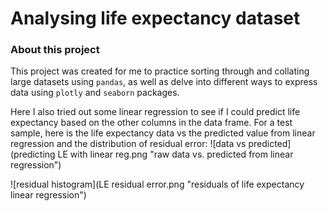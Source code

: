 # Analysing life expectancy dataset

### About this project
This project was created for me to practice sorting through and collating large datasets using `pandas`, as well as delve into different ways to express data using `plotly` and `seaborn` packages. 

Here I also tried out some linear regression to see if I could predict life expectancy based on the other columns in the data frame.
For a test sample, here is the life expectancy data vs the predicted value from linear regression and the distribution of residual error:
![data vs predicted](predicting LE with linear reg.png "raw data vs. predicted from linear regression")

![residual histogram](LE residual error.png "residuals of life expectancy linear regression")